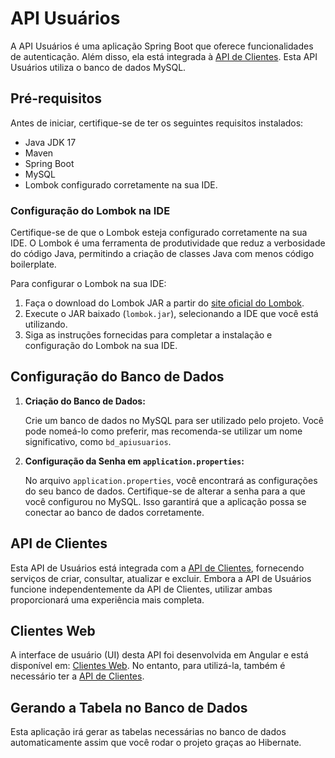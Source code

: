 # API Usuários

A API Usuários é uma aplicação Spring Boot que oferece funcionalidades de autenticação. Além disso, ela está integrada à [API de Clientes](https://github.com/Lucas-dev23/apiClientes). Esta API Usuários utiliza o banco de dados MySQL.

## Pré-requisitos

Antes de iniciar, certifique-se de ter os seguintes requisitos instalados:

- Java JDK 17
- Maven
- Spring Boot
- MySQL 
- Lombok configurado corretamente na sua IDE.

### Configuração do Lombok na IDE

Certifique-se de que o Lombok esteja configurado corretamente na sua IDE. O Lombok é uma ferramenta de produtividade que reduz a verbosidade do código Java, permitindo a criação de classes Java com menos código boilerplate.

Para configurar o Lombok na sua IDE:

1. Faça o download do Lombok JAR a partir do [site oficial do Lombok](https://projectlombok.org/download).
2. Execute o JAR baixado (`lombok.jar`), selecionando a IDE que você está utilizando.
3. Siga as instruções fornecidas para completar a instalação e configuração do Lombok na sua IDE.


## Configuração do Banco de Dados

1. **Criação do Banco de Dados:**

   Crie um banco de dados no MySQL para ser utilizado pelo projeto. Você pode nomeá-lo como preferir, mas recomenda-se utilizar um nome significativo, como `bd_apiusuarios`.

2. **Configuração da Senha em `application.properties`:**

   No arquivo `application.properties`, você encontrará as configurações do seu banco de dados. Certifique-se de alterar a senha para a que você configurou no MySQL. Isso garantirá que a aplicação possa se conectar ao banco de dados corretamente.


## API de Clientes

Esta API de Usuários está integrada com a [API de Clientes](https://github.com/Lucas-dev23/apiClientes), fornecendo serviços de criar, consultar, atualizar e excluir. Embora a API de Usuários funcione independentemente da API de Clientes, utilizar ambas proporcionará uma experiência mais completa.


## Clientes Web

A interface de usuário (UI) desta API foi desenvolvida em Angular e está disponível em: [Clientes Web](https://github.com/Lucas-dev23/clientesWeb). No entanto, para utilizá-la, também é necessário ter a [API de Clientes](https://github.com/Lucas-dev23/apiClientes). 


## Gerando a Tabela no Banco de Dados

Esta aplicação irá gerar as tabelas necessárias no banco de dados automaticamente assim que você rodar o projeto graças ao Hibernate.
